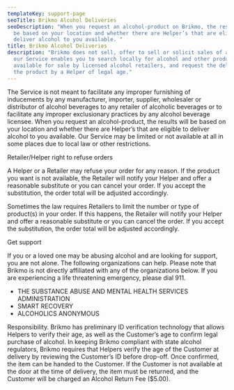 ```yaml
---
templateKey: support-page
seoTitle: Brikmo Alcohol Deliveries
seoDescription: "When you request an alcohol-product on Brikmo, the results will
  be based on your location and whether there are Helper’s that are eligible to
  deliver alcohol to you available. "
title: Brikmo Alcohol Deliveries
description: "Brikmo does not sell, offer to sell or solicit sales of alcohol:
  our Service enables you to search locally for alcohol and other products
  available for sale by licensed alcohol retailers, and request the delivery of
  the product by a Helper of legal age."
---
```

The Service is not meant to facilitate any improper furnishing of inducements by any manufacturer, importer, supplier, wholesaler or distributor of alcohol beverages to any retailer of alcoholic beverages or to facilitate any improper exclusionary practices by any alcohol beverage licensee. When you request an alcohol-product, the results will be based on your location and whether there are Helper’s that are eligible to deliver alcohol to you available. Our Service may be limited or not available at all in some places due to local law or other restrictions.



Retailer/Helper right to refuse orders



A Helper or a Retailer may refuse your order for any reason. If the product you want is not available, the Retailer will notify your Helper and offer a reasonable substitute or you can cancel your order. If you accept the substitution, the order total will be adjusted accordingly.



Sometimes the law requires Retailers to limit the number or type of product(s) in your order. If this happens, the Retailer will notify your Helper and offer a reasonable substitute or you can cancel the order. If you accept the substitution, the order total will be adjusted accordingly.



Get support



If you or a loved one may be abusing alcohol and are looking for support, you are not alone. The following organizations can help. Please note that Brikmo is not directly affiliated with any of the organizations below. If you are experiencing a life threatening emergency, please dial 911.



* THE SUBSTANCE ABUSE AND MENTAL HEALTH SERVICES ADMINISTRATION
* SMART RECOVERY
* ALCOHOLICS ANONYMOUS



Responsibility. Brikmo has preliminary ID verification technology that allows Helpers to verify their age, as well as the Customer’s age to confirm legal purchase of alcohol. In keeping Brikmo compliant with state alcohol regulators, Brikmo requires that Helpers verify the age of the Customer at delivery by reviewing the Customer’s ID before drop-off. Once confirmed, the item can be handed to the Customer. If the Customer is not available at the door at the time of delivery, the item must be returned, and the Customer will be charged an Alcohol Return Fee ($5.00).